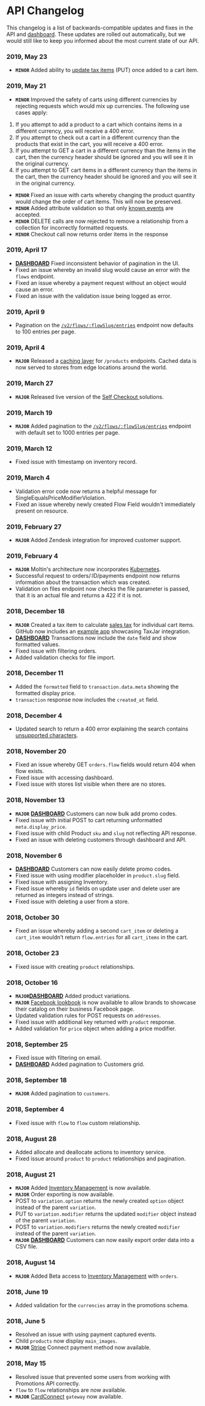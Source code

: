 # API Changelog

This changelog is a list of backwards-compatible updates and fixes in the API and [dashboard](https://dashboard.moltin.com/app). These updates are rolled out automatically, but we would still like to keep you informed about the most current state of our API.

### 2019, May 23

* **`MINOR`** Added ability to [update tax items](../carts-and-checkout/carts/cart-items/tax-items/update-a-tax-item.md) \(PUT\) once added to a cart item.

### 2019, May 21

* **`MINOR`** Improved the safety of carts using different currencies by rejecting requests which would mix up currencies. The following use cases apply:

1. If you attempt to add a product to a cart which contains items in a different currency, you will receive a 400 error.
2. If you attempt to check out a cart in a different currency than the products that exist in the cart, you will receive a 400 error.
3. If you attempt to GET a cart in a different currency than the items in the cart, then the currency header should be ignored and you will see it in the original currency.
4. If you attempt to GET cart items in a different currency than the items in the cart, then the currency header should be ignored and you will see it in the original currency.

* **`MINOR`** Fixed an issue with carts whereby changing the product quantity would change the order of cart items. This will now be preserved.
* **`MINOR`** Added attribute validation so that only [known events](https://docs.moltin.com/api/advanced/events/observable-events) are accepted.
* **`MINOR`** DELETE calls are now rejected to remove a relationship from a collection for incorrectly formatted requests.
* **`MINOR`** Checkout call now returns order items in the response



### **2019, April 17**

* [**DASHBOARD**](https://dashboard.moltin.com/) Fixed inconsistent behavior of pagination in the UI.
* Fixed an issue whereby an invalid slug would cause an error with the `flows` endpoint.
* Fixed an issue whereby a payment request without an object would cause an error.
* Fixed an issue with the validation issue being logged as error.

### **2019, April 9**

* Pagination on the [`/v2/flows/:flowSlug/entries`](../advanced/custom-data/entries.md#get-all-entries) endpoint now defaults to 100 entries per page.

### **2019, April 4**

* **`MAJOR`** Released a [caching layer](https://www.moltin.com/blog/were-releasing-a-new-edge-caching-layer) for `/products` endpoints. Cached data is now served to stores from edge locations around the world.

### **2019, March 27**

* **`MAJOR`** Released live version of the [Self Checkout ](https://moltin.com/commerce-solutions/mobile-self-checkout/)solutions.

### **2019, March 19**

* **`MAJOR`** Added pagination to the [`/v2/flows/:flowSlug/entries`](../advanced/custom-data/entries.md#get-all-entries) endpoint with default set to 1000 entries per page.

### **2019, March 12**

* Fixed issue with timestamp on inventory record.

### 2019, March 4

* Validation error code now returns a helpful message for SingleEqualsPriceModifierViolation.
* Fixed an issue whereby newly created Flow Field wouldn't immediately present on resource.

### 2019, February 27

* **`MAJOR`** Added Zendesk integration for improved customer support.

### **2019, February 4**

* **`MAJOR`** Moltin's architecture now incorporates [Kubernetes](https://moltin.com/blog/2019/01/moltin-kubernetes/).
* Successful request to orders/:ID/payments endpoint now returns information about the transaction which was created.
* Validation on files endpoint now checks the file parameter is passed, that it is an actual file and returns a 422 if it is not.

### **2018, December 18** <a id="2018-december-18"></a>

* **`MAJOR`** Created a tax item to calculate [sales tax](https://developers.moltin.com/guides/taxes-integrate-taxjar-with-moltin) for individual cart items. GitHub now includes an [example app](https://github.com/moltin/taxjar-example) showcasing TaxJar integration.
* [**DASHBOARD**](https://dashboard.moltin.com/) Transactions now include the `date` field and show formatted values. 
* Fixed issue with filtering orders.
* Added validation checks for file import.

### **2018, December 11** <a id="2018-december-11"></a>

* Added the `formatted` field to `transaction.data.meta` showing the formatted display price.
* `transaction` response now includes the `created_at` field.

### **2018, December 4** <a id="2018-december-4"></a>

* Updated search to return a 400 error explaining the search contains [unsupported characters](https://docs.moltin.com/~/drafts/-LTg_WTtsk_fgq6z4BWy/primary/basics/filtering#supported-characters).

### **2018, November 20** <a id="2018-november-20"></a>

* Fixed an issue whereby GET `orders.flow` fields would return 404 when flow exists.
* Fixed issue with accessing dashboard.
* Fixed issue with stores list visible when there are no stores.

### **2018, November 13** <a id="2018-november-13"></a>

* **`MAJOR`** [**DASHBOARD**](https://dashboard.moltin.com/) Customers can now bulk add promo codes.
* Fixed issue with initial POST to cart returning unformatted `meta.display_price`.
* Fixed issue with child Product `sku` and `slug` not reflecting API response.
* Fixed an issue with deleting customers through dashboard and API.

### **2018, November 6** <a id="2018-november-6"></a>

* **​**[**DASHBOARD**](https://dashboard.moltin.com/) Customers can now easily delete promo codes.
* Fixed issue with using modifier placeholder in `product.slug` field.
* Fixed issue with assigning Inventory.
* Fixed issue whereby `id` fields on update user and delete user are returned as integers instead of strings.
* Fixed issue with deleting a user from a store.

### **2018, October 30** <a id="2018-october-30"></a>

* Fixed an issue whereby adding a second `cart_item` or deleting a `cart_item` wouldn’t return `flow.entries` for all `cart_items` in the cart.

### **2018, October 23** <a id="2018-october-23"></a>

* Fixed issue with creating `product` relationships.

### **2018, October 16** <a id="2018-october-16"></a>

* **`MAJOR`​**[**DASHBOARD**](https://dashboard.moltin.com/) Added product variations.
* **`MAJOR`** [Facebook lookbook](https://github.com/moltin/moltin-facebook-shop) is now available to allow brands to showcase their catalog on their business Facebook page.
* Updated validation rules for POST requests on `addresses`.
* Fixed issue with additional key returned with `product` response.
* Added validation for `price` object when adding a price modifier.

### **2018, September 25** <a id="2018-september-25"></a>

* Fixed issue with filtering on email.
* **​**[**DASHBOARD**](https://dashboard.moltin.com/) Added pagination to Customers grid.

### **2018, September 18** <a id="2018-september-18"></a>

* **`MAJOR`** Added pagination to `customers`.

### **2018, September 4** <a id="2018-september-4"></a>

* Fixed issue with `flow` to `flow` custom relationship.

### **2018, August 28** <a id="2018-august-28"></a>

* Added allocate and deallocate actions to inventory service.
* Fixed issue around `product` to `product` relationships and pagination.

### **2018, August 21** <a id="2018-august-21"></a>

* **`MAJOR`** Added [​Inventory Management](https://developers.moltin.com/guides/work-with-inventory) is now available.
* **`MAJOR`** Order exporting is now available.
* POST to `variation.option` returns the newly created `option` object instead of the parent `variation`.
* PUT to `variation.modifier` returns the updated `modifier` object instead of the parent `variation`.
* POST to `variation.modifiers` returns the newly created `modifier` instead of the parent `variation`.
* **`MAJOR`** [**DASHBOARD**](https://dashboard.moltin.com/) Customers can now easily export order data into a CSV file.

### **2018, August 14** <a id="2018-august-14"></a>

* **`MAJOR`** Added Beta access to [Inventory Management](https://developers.moltin.com/guides/work-with-inventory) with `orders`.

### **2018, June 19** <a id="2018-june-19"></a>

* Added validation for the `currencies` array in the promotions schema.

### **2018, June 5** <a id="2018-june-5"></a>

* Resolved an issue with using payment captured events.
* Child `products` now display `main_images`.
* **`MAJOR`** ​[Stripe](https://developers.moltin.com/guides/payment/payment-gateway-integration#third-party-payment-gateways-detailed-walkthrough) Connect payment method now available.

### **2018, May 15** <a id="2018-may-15"></a>

* Resolved issue that prevented some users from working with Promotions API correctly.
* `flow` to `flow` relationships are now available.
* **`MAJOR`** [CardConnect](https://developers.moltin.com/guides/payment/payment-gateway-integration#third-party-payment-gateways-detailed-walkthrough) `gateway` now available.


